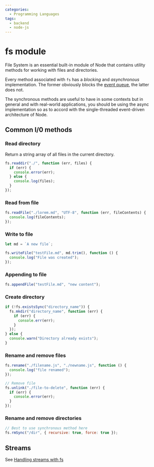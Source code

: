 ```yaml
---
categories:
  - Programming Languages
tags:
  - backend
  - node-js
---
```


# fs module

File System is an essential built-in module of Node that contains utility
methods for working with files and directories.

Every method associated with `fs` has a _blocking_ and _asynchronous_
implementation. The former obviously blocks the
[event queue](/Programming_Languages/NodeJS/Architecture/Event_loop.md), the
latter does not.

The synchronous methods are useful to have in some contexts but in general and
with real-world applications, you should be using the async implementation so as
to accord with the single-threaded event-driven architecture of Node.

## Common I/0 methods

### Read directory

Return a string array of all files in the current directory.

```js
fs.readdir("./", function (err, files) {
  if (err) {
    console.error(err);
  } else {
    console.log(files);
  }
});
```

### Read from file

```js
fs.readFile("./lorem.md", "UTF-8", function (err, fileContents) {
  console.log(fileContents);
});
```

### Write to file

```js
let md = `A new file`;

fs.writeFile("testFile.md", md.trim(), function () {
  console.log("File was created");
});
```

### Appending to file

```js
fs.appendFile("testFile.md", "new content");
```

### Create directory

```js
if (!fs.existsSync("directory_name")) {
  fs.mkdir("directory_name", function (err) {
    if (err) {
      console.err(err);
    }
  });
} else {
  console.warn("Directory already exists");
}
```

### Rename and remove files

```js
fs.rename("./filename.js", "./newname.js", function () {
  console.log("file renamed");
});
```

```js
// Remove file
fs.unlink("./file-to-delete", function (err) {
  if (err) {
    console.error(err);
  }
});
```

### Rename and remove directories

```js
// Best to use synchronous method here
fs.rmSync("/dir", { recursive: true, force: true });
```

## Streams

See [Handling streams with fs](/Programming_Languages/NodeJS/Streams.md)
